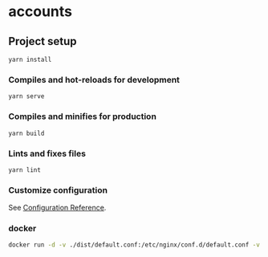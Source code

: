 # accounts

## Project setup
```
yarn install
```

### Compiles and hot-reloads for development
```
yarn serve
```

### Compiles and minifies for production
```
yarn build
```

### Lints and fixes files
```
yarn lint
```

### Customize configuration
See [Configuration Reference](https://cli.vuejs.org/config/).


### docker

```sh
docker run -d -v ./dist/default.conf:/etc/nginx/conf.d/default.conf -v ./dist/:/usr/share/nginx/html -it --rm  -p:8800:80 nginx
```
